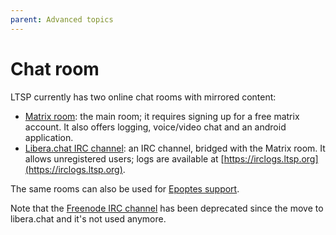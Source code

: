 ```yaml
---
parent: Advanced topics
---
```


# Chat room

LTSP currently has two online chat rooms with mirrored content:

* [Matrix room](https://app.element.io/#/room/#ltsp:matrix.org): the main room; it requires signing up for a free matrix account. It also offers logging, voice/video chat and an android application.
* [Libera.chat IRC channel](https://ts.sch.gr/repo/irc): an IRC channel, bridged with the Matrix room. It allows unregistered users; logs are available at [https://irclogs.ltsp.org](https://irclogs.ltsp.org).

The same rooms can also be used for [Epoptes support](https://epoptes.org).

Note that the [Freenode IRC channel](https://webchat.freenode.net/#ltsp) has been deprecated since the move to libera.chat and it's not used anymore.
